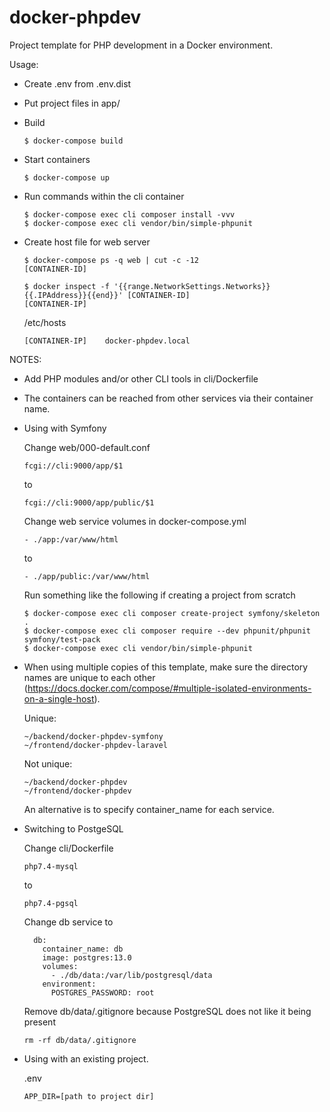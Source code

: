 # docker-phpdev

Project template for PHP development in a Docker environment.

Usage:

- Create .env from .env.dist

- Put project files in app/

- Build

  `````$ docker-compose build`````

- Start containers

  `````$ docker-compose up`````
  
- Run commands within the cli container

  ```
  $ docker-compose exec cli composer install -vvv
  $ docker-compose exec cli vendor/bin/simple-phpunit
  ```
  
- Create host file for web server

  ```
  $ docker-compose ps -q web | cut -c -12
  [CONTAINER-ID]
  
  $ docker inspect -f '{{range.NetworkSettings.Networks}}{{.IPAddress}}{{end}}' [CONTAINER-ID]
  [CONTAINER-IP]
  ```

  /etc/hosts
  ```
  [CONTAINER-IP]    docker-phpdev.local
  ```
  
NOTES:

- Add PHP modules and/or other CLI tools in cli/Dockerfile
- The containers can be reached from other services via their container name.
- Using with Symfony

  Change web/000-default.conf

    ```fcgi://cli:9000/app/$1```
    
    to
    
    ```fcgi://cli:9000/app/public/$1```
    
  Change web service volumes in docker-compose.yml
   
   ```- ./app:/var/www/html```
   
   to
   
   ```- ./app/public:/var/www/html```
   
  Run something like the following if creating a project from scratch
  
  ```
  $ docker-compose exec cli composer create-project symfony/skeleton .
  $ docker-compose exec cli composer require --dev phpunit/phpunit symfony/test-pack
  $ docker-compose exec cli vendor/bin/simple-phpunit
  ```
- When using multiple copies of this template, make sure the directory names are unique to each other (https://docs.docker.com/compose/#multiple-isolated-environments-on-a-single-host).

  Unique:

  ```
  ~/backend/docker-phpdev-symfony
  ~/frontend/docker-phpdev-laravel
  ```

  Not unique:

  ```
  ~/backend/docker-phpdev
  ~/frontend/docker-phpdev
  ```

  An alternative is to specify container_name for each service.

- Switching to PostgeSQL

  Change cli/Dockerfile
  
  ```php7.4-mysql```
  
  to
  
  ```php7.4-pgsql```
  
  Change db service to
  
  ```
    db:
      container_name: db
      image: postgres:13.0
      volumes:
        - ./db/data:/var/lib/postgresql/data
      environment:
        POSTGRES_PASSWORD: root
  ```
  
  Remove db/data/.gitignore because PostgreSQL does not like it being present
  
  ```rm -rf db/data/.gitignore```


- Using with an existing project.

  .env
  ```
  APP_DIR=[path to project dir]
  ```